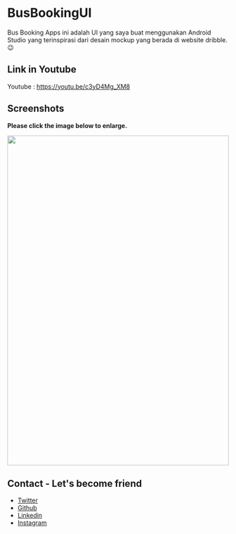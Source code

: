 # BusBookingUI
Bus Booking Apps ini adalah UI yang saya buat menggunakan Android Studio yang terinspirasi dari desain mockup yang berada di website dribble. 😉

## Link in Youtube

Youtube : https://youtu.be/c3yD4Mg_XM8

## Screenshots

**Please click the image below to enlarge.**

<img src="https://github.com/kangadit/BusBookingUI/blob/master/Screenshots/20200513_192251.jpg" height="750" width="100%" hspace="0">


## Contact - Let's become friend
- [Twitter](https://twitter.com/kngadt)
- [Github](https://github.com/kangadit)
- [Linkedin](https://www.linkedin.com/in/tri-aditya-n-728a0019a)
- [Instagram](https://www.instagram.com/kangadit._) 

